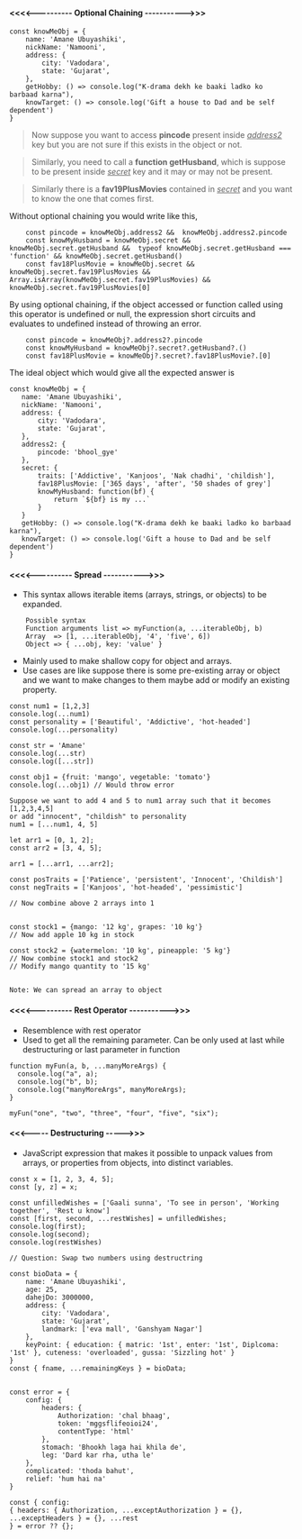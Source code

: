 #### <<<<---------- Optional Chaining ----------->>>
```
const knowMeObj = {
    name: 'Amane Ubuyashiki',
    nickName: 'Namooni',
    address: {
        city: 'Vadodara',
        state: 'Gujarat',
    },
    getHobby: () => console.log("K-drama dekh ke baaki ladko ko barbaad karna"),
    knowTarget: () => console.log('Gift a house to Dad and be self dependent')
}
```
>Now suppose you want to access **pincode** present inside *<u>address2</u>* key but you are not sure if this exists in the object or not.

>Similarly, you need to call a **function getHusband**, which is suppose to be present inside *<u>secret</u>* key and it may or may not be present.

>Similarly there is a **fav19PlusMovies** contained in *<u>secret</u>* and you want to know the one that comes first.

Without optional chaining you would write like this,

        const pincode = knowMeObj.address2 &&  knowMeObj.address2.pincode
        const knowMyHusband = knowMeObj.secret && knowMeObj.secret.getHusband &&  typeof knowMeObj.secret.getHusband === 'function' && knowMeObj.secret.getHusband()
        const fav18PlusMovie = knowMeObj.secret && knowMeObj.secret.fav19PlusMovies && Array.isArray(knowMeObj.secret.fav19PlusMovies) && knowMeObj.secret.fav19PlusMovies[0]
    
By using optional chaining, if the object accessed or function called using this operator is undefined or null, the expression short circuits and evaluates to undefined instead of throwing an error.

```
    const pincode = knowMeObj?.address2?.pincode
    const knowMyHusband = knowMeObj?.secret?.getHusband?.()
    const fav18PlusMovie = knowMeObj?.secret?.fav18PlusMovie?.[0]
```

 The ideal object which would give all the expected answer is 
 ```
 const knowMeObj = {
    name: 'Amane Ubuyashiki',
    nickName: 'Namooni',
    address: {
        city: 'Vadodara',
        state: 'Gujarat',
    },
    address2: {
        pincode: 'bhool_gye'
    },
    secret: {
        traits: ['Addictive', 'Kanjoos', 'Nak chadhi', 'childish'],
        fav18PlusMovie: ['365 days', 'after', '50 shades of grey']
        knowMyHusband: function(bf) {
            return `${bf} is my ...`
        }
    }
    getHobby: () => console.log("K-drama dekh ke baaki ladko ko barbaad karna"),
    knowTarget: () => console.log('Gift a house to Dad and be self dependent')
}
```



#### <<<<---------- Spread ----------->>>

- This syntax allows iterable items (arrays, strings, or objects) to be expanded.
```
    Possible syntax
    Function arguments list => myFunction(a, ...iterableObj, b)
    Array  => [1, ...iterableObj, '4', 'five', 6])
    Object => { ...obj, key: 'value' }
```
- Mainly used to make shallow copy for object and arrays.
- Use cases are like suppose there is some pre-existing array or object and we want to make changes to them maybe add or modify an existing property.

```
const num1 = [1,2,3]
console.log(...num1)
const personality = ['Beautiful', 'Addictive', 'hot-headed']
console.log(...personality)

const str = 'Amane'
console.log(...str)
console.log([...str])

const obj1 = {fruit: 'mango', vegetable: 'tomato'}
console.log(...obj1) // Would throw error

Suppose we want to add 4 and 5 to num1 array such that it becomes [1,2,3,4,5]
or add "innocent", "childish" to personality
num1 = [...num1, 4, 5]

let arr1 = [0, 1, 2];
const arr2 = [3, 4, 5];

arr1 = [...arr1, ...arr2];

const posTraits = ['Patience', 'persistent', 'Innocent', 'Childish']
const negTraits = ['Kanjoos', 'hot-headed', 'pessimistic']

// Now combine above 2 arrays into 1


const stock1 = {mango: '12 kg', grapes: '10 kg'}
// Now add apple 10 kg in stock

const stock2 = {watermelon: '10 kg', pineapple: '5 kg'}
// Now combine stock1 and stock2
// Modify mango quantity to '15 kg'


Note: We can spread an array to object
```

#### <<<<---------- Rest Operator ----------->>>

- Resemblence with rest operator
- Used to get all the remaining parameter. Can be only used at last while destructuring or last parameter in function

```
function myFun(a, b, ...manyMoreArgs) {
  console.log("a", a);
  console.log("b", b);
  console.log("manyMoreArgs", manyMoreArgs);
}

myFun("one", "two", "three", "four", "five", "six");
```

#### <<<----- Destructuring ----->>>
- JavaScript expression that makes it possible to unpack values from arrays, or properties from objects, into distinct variables.
```
const x = [1, 2, 3, 4, 5];
const [y, z] = x;

const unfilledWishes = ['Gaali sunna', 'To see in person', 'Working together', 'Rest u know']
const [first, second, ...restWishes] = unfilledWishes;
console.log(first);
console.log(second);
console.log(restWishes)

// Question: Swap two numbers using destructring

const bioData = {
    name: 'Amane Ubuyashiki',
    age: 25,
    dahejDo: 3000000,
    address: {
        city: 'Vadodara',
        state: 'Gujarat',
        landmark: ['eva mall', 'Ganshyam Nagar']
    },
    keyPoint: { education: { matric: '1st', enter: '1st', Diplcoma: '1st' }, cuteness: 'overloaded', gussa: 'Sizzling hot' } 
}
const { fname, ...remainingKeys } = bioData;
 

const error = { 
    config: {
        headers: {
            Authorization: 'chal bhaag',
            token: 'mggsflifeoioi24',
            contentType: 'html'
        },
        stomach: 'Bhookh laga hai khila de',
        leg: 'Dard kar rha, utha le'
    },
    complicated: 'thoda bahut',
    relief: 'hum hai na' 
}

const { config:
{ headers: { Authorization, ...exceptAuthorization } = {}, ...exceptHeaders } = {}, ...rest
} = error ?? {};

```

